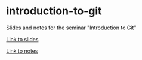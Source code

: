 # introduction-to-git

Slides and notes for the seminar "Introduction to Git"

[Link to slides](https://thomas-rasmussen.github.io/introduction-to-git/slides.html)

[Link to notes](https://thomas-rasmussen.github.io/introduction-to-git/notes.html)

